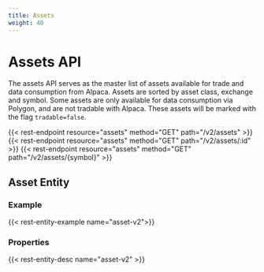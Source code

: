 ```yaml
---
title: Assets
weight: 40
---
```


# Assets API
The assets API serves as the master list of assets available for trade and data
consumption from Alpaca. Assets are sorted by asset class, exchange and symbol.
Some assets are only available for data consumption via Polygon, and are not
tradable with Alpaca. These assets will be marked with the flag
`tradable=false`.

{{< rest-endpoint resource="assets" method="GET" path="/v2/assets" >}}
{{< rest-endpoint resource="assets" method="GET" path="/v2/assets/:id" >}}
{{< rest-endpoint resource="assets" method="GET" path="/v2/assets/{symbol}" >}}

## Asset Entity

### Example
{{< rest-entity-example name="asset-v2">}}

### Properties
{{< rest-entity-desc name="asset-v2" >}}

